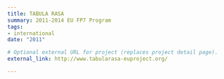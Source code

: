 ```yaml
---
title: TABULA RASA
summary: 2011-2014 EU FP7 Program
tags:
- international
date: "2011"

# Optional external URL for project (replaces project detail page).
external_link: http://www.tabularasa-euproject.org/

---
```

